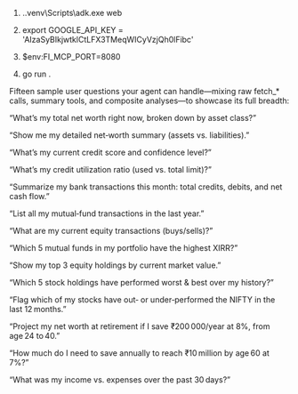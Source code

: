 1) .\.venv\Scripts\adk.exe web
2) export GOOGLE_API_KEY = 'AIzaSyBIkjwtklCtLFX3TMeqWICyVzjQh0lFibc' 


1) $env:FI_MCP_PORT=8080
2) go run .

Fifteen sample user questions your agent can handle—mixing raw fetch_* calls, summary tools, and composite analyses—to showcase its full breadth:

“What’s my total net worth right now, broken down by asset class?”

“Show me my detailed net‑worth summary (assets vs. liabilities).”

“What’s my current credit score and confidence level?”

“What’s my credit utilization ratio (used vs. total limit)?”

“Summarize my bank transactions this month: total credits, debits, and net cash flow.”

“List all my mutual‑fund transactions in the last year.”

“What are my current equity transactions (buys/sells)?”

“Which 5 mutual funds in my portfolio have the highest XIRR?”

“Show my top 3 equity holdings by current market value.”

“Which 5 stock holdings have performed worst & best over my history?”

“Flag which of my stocks have out‑ or under‑performed the NIFTY in the last 12 months.”

“Project my net worth at retirement if I save ₹200 000/year at 8%, from age 24 to 40.”

“How much do I need to save annually to reach ₹10 million by age 60 at 7%?”

“What was my income vs. expenses over the past 30 days?”